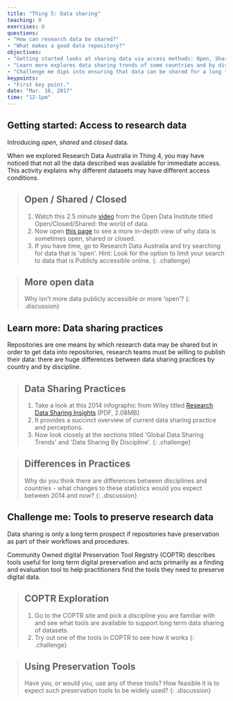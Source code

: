```yaml
---
title: "Thing 5: Data sharing"
teaching: 0
exercises: 0
questions:
- "How can research data be shared?"
- "What makes a good data repository?"
objectives:
- "Getting started looks at sharing data via access methods: Open, Shared and Closed Data"
- "Learn more explores data sharing trends of some countries and by disciplines"
- "Challenge me dips into ensuring that data can be shared for a long time via some preservation tools."
keypoints:
- "First key point."
date: "Mar. 16, 2017"
time: "12-1pm"
---
```


## Getting started:  Access to research data

Introducing *open*, *shared* and *closed* data.

When we explored Research Data Australia in Thing 4, you may have noticed that not all the data described was available for immediate access. This activity explains why different datasets may have different access conditions.

>## Open / Shared / Closed
>1. Watch this 2.5 minute [video](https://vimeo.com/125783029) from the Open Data Institute titled Open/Closed/Shared: the world of data.
>2. Now open [this page](http://www.ands.org.au/working-with-data/articulating-the-value-of-open-data/open-data) to see a more in-depth view of why data is sometimes open, shared or closed.
>3. If you have time, go to Research Data Australia and try searching for data that is 'open'. Hint: Look for the option to limit your search to data that is Publicly accessible online.
{: .challenge}

>## More open data
>Why isn’t  more data publicly accessible or more ‘open’?
{: .discussion}

## Learn more: Data sharing practices

Repositories are one means by which research data may be shared but in order to get data into repositories, research teams must be willing to publish their data: there are huge differences between data sharing practices by country and by discipline.

>## Data Sharing Practices
>1. Take a look at this 2014 infographic from Wiley titled [Research Data Sharing Insights](http://www.acscinf.org/PDF/Giffi-%20Researcher%20Data%20Insights%20--%20Infographic%20FINAL%20REVISED.pdf) [PDF, 2.08MB]
>2. It provides a succinct overview of current data sharing practice and perceptions.
>3. Now look closely at the sections titled 'Global Data Sharing Trends' and 'Data Sharing By Discipline'.
{: .challenge}

>## Differences in Practices
>Why do you think there are differences between disciplines and countries - what changes to these statistics would you expect between 2014 and now?
{: .discussion}

## Challenge me: Tools to preserve research data

Data sharing is only a long term prospect if repositories have preservation as part of their workflows and procedures.

Community Owned digital Preservation Tool Registry (COPTR) describes tools useful for long term digital preservation and acts primarily as a finding and evaluation tool to help practitioners find the tools they need to preserve digital data.

>## COPTR Exploration
>1. Go to the COPTR site and pick a discipline you are familiar with and see what tools are available to support long term data sharing of datasets.
>2. Try out one of the tools in COPTR to see how it works
{: .challenge}

>## Using Preservation Tools
>Have you, or would you, use any of these tools?  How feasible it is to expect such preservation tools to be widely used?
{: .discussion}
